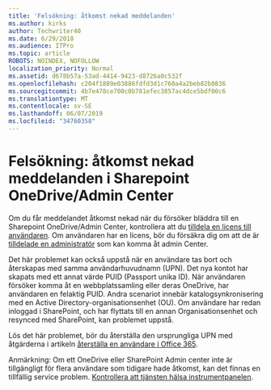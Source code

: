```yaml
---
title: 'Felsökning: åtkomst nekad meddelanden'
ms.author: kirks
author: Techwriter40
ms.date: 6/29/2018
ms.audience: ITPro
ms.topic: article
ROBOTS: NOINDEX, NOFOLLOW
localization_priority: Normal
ms.assetid: d678b57a-53ad-4414-9423-d8726a0c532f
ms.openlocfilehash: c204f1889e03886fdfd3d1c760a4a2beb82b0836
ms.sourcegitcommit: 4b7e478ce700c0b781efec3857ac4dce5bdf00c6
ms.translationtype: MT
ms.contentlocale: sv-SE
ms.lasthandoff: 06/07/2019
ms.locfileid: "34760358"
---
```

# <a name="troubleshoot-access-denied-messages-in-sharepointonedrive-admin-center"></a>Felsökning: åtkomst nekad meddelanden i Sharepoint OneDrive/Admin Center

Om du får meddelandet åtkomst nekad när du försöker bläddra till en Sharepoint OneDrive/Admin Center, kontrollera att du [tilldela en licens till användaren](https://docs.microsoft.com/office365/admin/subscriptions-and-billing/assign-licenses-to-users?view=o365-worldwide&amp;tabs=One). Om användaren har en licens, bör du försäkra dig om att de är [tilldelade en administratör](https://docs.microsoft.com/office365/admin/add-users/about-admin-roles?view=o365-worldwide) som kan komma åt admin Center.

Det här problemet kan också uppstå när en användare tas bort och återskapas med samma användarhuvudnamn (UPN). Det nya kontot har skapats med ett annat värde PUID (Passport unika ID). När användaren försöker komma åt en webbplatssamling eller deras OneDrive, har användaren en felaktig PUID. Andra scenariot innebär katalogsynkronisering med en Active Directory-organisationsenhet (OU). Om användare har redan inloggad i SharePoint, och har flyttats till en annan Organisationsenhet och resynced med SharePoint, kan problemet uppstå.

Lös det här problemet, bör du återställa den ursprungliga UPN med åtgärderna i artikeln [återställa en användare i Office 365](https://docs.microsoft.com/office365/admin/add-users/restore-user?view=o365-worldwide).

Anmärkning: Om ett OneDrive eller SharePoint Admin center inte är tillgängligt för flera användare som tidigare hade åtkomst, kan det finnas en tillfällig service problem.  [Kontrollera att tjänsten hälsa instrumentpanelen](https://portal.office.com/adminportal/home#/servicehealth).


